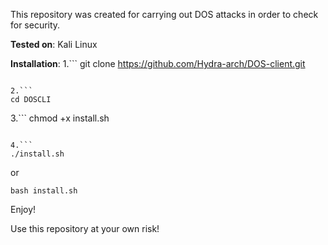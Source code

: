This repository was created for carrying out DOS attacks in order to check for security.

**Tested on**:
Kali Linux 

**Installation**: 
1.```
git clone https://github.com/Hydra-arch/DOS-client.git
```

2.```
cd DOSCLI
```

3.```
chmod +x install.sh
```

4.```
./install.sh
```
or 
```
bash install.sh
```

Enjoy!

Use this repository at your own risk!
